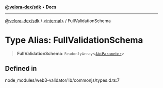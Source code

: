 [**@velora-dex/sdk**](../../README.md) • **Docs**

***

[@velora-dex/sdk](../../globals.md) / [\<internal\>](../README.md) / FullValidationSchema

# Type Alias: FullValidationSchema

> **FullValidationSchema**: `ReadonlyArray`\<[`AbiParameter`](../namespaces/Users_andriishymkiv_paraswap_paraswap-sdk_node_modules_web3-types_lib_commonjs_index/type-aliases/AbiParameter.md)\>

## Defined in

node\_modules/web3-validator/lib/commonjs/types.d.ts:7
